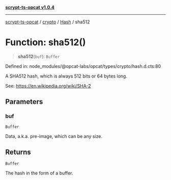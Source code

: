 [**scrypt-ts-opcat v1.0.4**](../../../../../README.md)

***

[scrypt-ts-opcat](../../../../../README.md) / [crypto](../../../README.md) / [Hash](../README.md) / sha512

# Function: sha512()

> **sha512**(`buf`): `Buffer`

Defined in: node\_modules/@opcat-labs/opcat/types/crypto/hash.d.cts:80

A SHA512 hash, which is always 512 bits or 64 bytes long.

See:
https://en.wikipedia.org/wiki/SHA-2

## Parameters

### buf

`Buffer`

Data, a.k.a. pre-image, which can be any size.

## Returns

`Buffer`

The hash in the form of a buffer.
